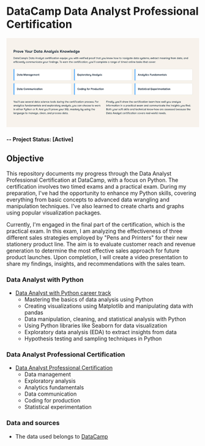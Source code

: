 # DataCamp Data Analyst Professional Certification

![alternative text](img/readme_image.jpg)

#### -- Project Status: [Active]

## Objective
This repository documents my progress through the Data Analyst Professional Certification at DataCamp, with a focus on Python. The certification involves two timed exams and a practical exam. During my preparation, I've had the opportunity to enhance my Python skills, covering everything from basic concepts to advanced data wrangling and manipulation techniques. I've also learned to create charts and graphs using popular visualization packages.

Currently, I'm engaged in the final part of the certification, which is the practical exam. In this exam, I am analyzing the effectiveness of three different sales strategies employed by "Pens and Printers" for their new stationery product line. The aim is to evaluate customer reach and revenue generation to determine the most effective sales approach for future product launches. Upon completion, I will create a video presentation to share my findings, insights, and recommendations with the sales team.

### Data Analyst with Python
* [Data Analyst with Python career track](https://www.datacamp.com/tracks/data-analyst-with-python)
  * Mastering the basics of data analysis using Python
  * Creating visualizations using Matplotlib and manipulating data with pandas
  * Data manipulation, cleaning, and statistical analysis with Python
  * Using Python libraries like Seaborn for data visualization
  * Exploratory data analysis (EDA) to extract insights from data
  * Hypothesis testing and sampling techniques in Python

### Data Analyst Professional Certification
* [Data Analyst Professional Certification](https://www.datacamp.com/certification/data-analyst)
  * Data management
  * Exploratory analysis
  * Analytics fundamentals
  * Data communication
  * Coding for production
  * Statistical experimentation

### Data and sources
* The data used belongs to [DataCamp](https://www.datacamp.com/)
